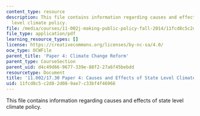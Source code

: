 ```yaml
---
content_type: resource
description: This file contains information regarding causes and effects of state
  level climate policy.
file: /media/courses/11-002j-making-public-policy-fall-2014/11fcd8c5c2d82d089ae7c33bf4f46966_MIT11_002JF14_pa4stud2.pdf
file_type: application/pdf
learning_resource_types: []
license: https://creativecommons.org/licenses/by-nc-sa/4.0/
ocw_type: OCWFile
parent_title: 'Paper 4: Climate Change Reform'
parent_type: CourseSection
parent_uid: d4c49d66-9677-339e-88f2-27a6f45bebdd
resourcetype: Document
title: '11.002/17.30 Paper 4: Causes and Effects of State Level Climate Policy'
uid: 11fcd8c5-c2d8-2d08-9ae7-c33bf4f46966
---
```

This file contains information regarding causes and effects of state level climate policy.